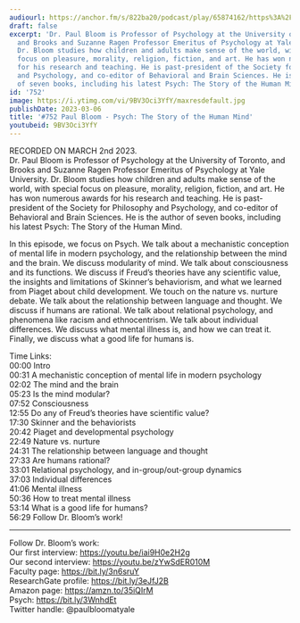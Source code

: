```yaml
---
audiourl: https://anchor.fm/s/822ba20/podcast/play/65874162/https%3A%2F%2Fd3ctxlq1ktw2nl.cloudfront.net%2Fstaging%2F2023-2-2%2F758bd71a-ed02-5b14-4fe1-866ad201658f.m4a
draft: false
excerpt: 'Dr. Paul Bloom is Professor of Psychology at the University of Toronto,
  and Brooks and Suzanne Ragen Professor Emeritus of Psychology at Yale University.
  Dr. Bloom studies how children and adults make sense of the world, with special
  focus on pleasure, morality, religion, fiction, and art. He has won numerous awards
  for his research and teaching. He is past-president of the Society for Philosophy
  and Psychology, and co-editor of Behavioral and Brain Sciences. He is the author
  of seven books, including his latest Psych: The Story of the Human Mind.'
id: '752'
image: https://i.ytimg.com/vi/9BV3Oci3YfY/maxresdefault.jpg
publishDate: 2023-03-06
title: '#752 Paul Bloom - Psych: The Story of the Human Mind'
youtubeid: 9BV3Oci3YfY
---
```

<div class="timelinks">

RECORDED ON MARCH 2nd 2023.  
Dr. Paul Bloom is Professor of Psychology at the University of Toronto, and Brooks and Suzanne Ragen Professor Emeritus of Psychology at Yale University. Dr. Bloom studies how children and adults make sense of the world, with special focus on pleasure, morality, religion, fiction, and art. He has won numerous awards for his research and teaching. He is past-president of the Society for Philosophy and Psychology, and co-editor of Behavioral and Brain Sciences. He is the author of seven books, including his latest Psych: The Story of the Human Mind.

In this episode, we focus on Psych. We talk about a mechanistic conception of mental life in modern psychology, and the relationship between the mind and the brain. We discuss modularity of mind. We talk about consciousness and its functions. We discuss if Freud’s theories have any scientific value, the insights and limitations of Skinner’s behaviorism, and what we learned from Piaget about child development. We touch on the nature vs. nurture debate. We talk about the relationship between language and thought. We discuss if humans are rational. We talk about relational psychology, and phenomena like racism and ethnocentrism. We talk about individual differences. We discuss what mental illness is, and how we can treat it. Finally, we discuss what a good life for humans is.

Time Links:  
<time>00:00</time> Intro  
<time>00:31</time> A mechanistic conception of mental life in modern psychology  
<time>02:02</time> The mind and the brain  
<time>05:23</time> Is the mind modular?  
<time>07:52</time> Consciousness  
<time>12:55</time> Do any of Freud’s theories have scientific value?  
<time>17:30</time> Skinner and the behaviorists  
<time>20:42</time> Piaget and developmental psychology  
<time>22:49</time> Nature vs. nurture  
<time>24:31</time> The relationship between language and thought  
<time>27:33</time> Are humans rational?  
<time>33:01</time> Relational psychology, and in-group/out-group dynamics  
<time>37:03</time> Individual differences  
<time>41:06</time> Mental illness  
<time>50:36</time> How to treat mental illness  
<time>53:14</time> What is a good life for humans?  
<time>56:29</time> Follow Dr. Bloom’s work!

---

Follow Dr. Bloom’s work:  
Our first interview: https://youtu.be/iai9H0e2H2g  
Our second interview: https://youtu.be/zYwSdER010M  
Faculty page: https://bit.ly/3n6sruY  
ResearchGate profile: https://bit.ly/3eJfJ2B  
Amazon page: https://amzn.to/35iQIrM  
Psych: https://bit.ly/3WnhdEt  
Twitter handle: @paulbloomatyale
</div>

